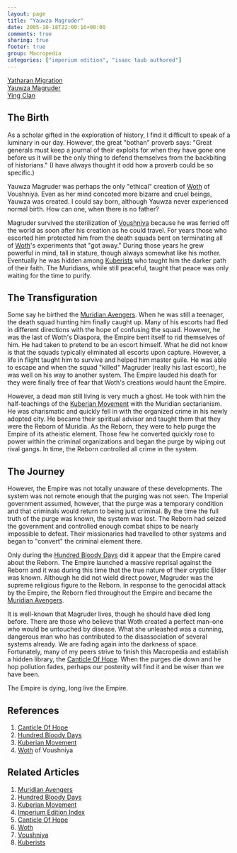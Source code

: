 ```yaml
---
layout: page
title: "Yauwza Magruder"
date: 2005-10-18T22:00:16+00:00
comments: true
sharing: true
footer: true
group: Macropedia
categories: ["imperium edition", "isaac taub authored"]
---
```


<div class='row'>
	<div class='col-md-4'><a href='/macropedia/yatharan-migration'>Yatharan Migration</a></div>
	<div class='col-md-4'><a href='/macropedia/yauwza-magruder'>Yauwza Magruder</a></div>
	<div class='col-md-4'><a href='/macropedia/ying-clan'>Ying Clan</a></div>
</div>



## The Birth
As a scholar gifted in the exploration of history, I find it difficult to speak of a luminary in our day. However, the great "bothan" proverb says: "Great generals must keep a journal of their exploits for when they have gone one before us it will be the only thing to defend themselves from the backbiting of historians." (I have always thought it odd how a proverb could be so specific.)

Yauwza Magruder was perhaps the only "ethical" creation of [Woth](/macropedia/woth) of Voushniya. Even as her mind concoted more bizarre and cruel beings, Yauwza was created. I could say born, although Yauwza never experienced normal birth. How can one, when there is no father?

Magruder survived the sterilization of [Voushniya](/macropedia/voushniya) because he was ferried off the world as soon after his creation as he could travel. For years those who escorted him protected him from the death squads bent on terminating all of [Woth](/macropedia/woth)'s experiments that "got away." During those years he grew powerful in mind, tall in stature, though always somewhat like his mother. Eventually he was hidden among [Kuberists](/macropedia/kuberian-movement) who taught him the darker path of their faith. The Muridians, while still peaceful, taught that peace was only waiting for the time to purify.

## The Transfiguration

Some say he birthed the [Muridian Avengers](/macropedia/muridian-avengers). When he was still a teenager, the death squad hunting him finally caught up. Many of his escorts had fled in different directions with the hope of confusing the squad. However, he was the last of Woth's Diaspora, the Empire bent itself to rid themselves of him. He had taken to pretend to be an escort himself. What he did not know is that the squads typically eliminated all escorts upon capture. However, a life in flight taught him to survive and helped him master guile. He was able to escape and when the squad "killed" Magruder (really his last escort), he was well on his way to another system. The Empire lauded his death for they were finally free of fear that Woth's creations would haunt the Empire.

However, a dead man still living is very much a ghost. He took with him the half-teachings of the [Kuberian Movement](/macropedia/kuberian-movement) with the Muridian sectarianism. He was charismatic and quickly fell in with the organized crime in his newly adopted city. He became their spiritual advisor and taught them that they were the Reborn of Muridia. As the Reborn, they were to help purge the Empire of its atheistic element. Those few he converted quickly rose to power within the criminal organizations and began the purge by wiping out rival gangs. In time, the Reborn controlled all crime in the system.

## The Journey

However, the Empire was not totally unaware of these developments. The system was not remote enough that the purging was not seen. The Imperial government assumed, however, that the purge was a temporary condition and that criminals would return to being just criminal. By the time the full truth of the purge was known, the system was lost. The Reborn had seized the government and controlled enough combat ships to be nearly impossible to defeat. Their missionaries had travelled to other systems and began to "convert" the criminal element there.

Only during the [Hundred Bloody Days](/macropedia/hundred-bloody-days) did it appear that the Empire cared about the Reborn. The Empire launched a massive reprisal against the Reborn and it was during this time that the true nature of their cryptic Elder was known. Although he did not wield direct power, Magruder was the supreme religious figure to the Reborn. In response to the genocidal attack by the Empire, the Reborn fled throughout the Empire and became the [Muridian Avengers](/macropedia/muridian-avengers).

It is well-known that Magruder lives, though he should have died long before. There are those who believe that Woth created a perfect man&ndash;one who would be untouched by disease. What she unleashed was a cunning, dangerous man who has contributed to the disassociation of several systems already. We are fading again into the darkness of space. Fortunately, many of my peers strive to finish this Macropedia and establish a hidden library, the [Canticle Of Hope](/macropedia/canticle-of-hope). When the purges die down and he hop pollution fades, perhaps our posterity will find it and be wiser than we have been.

The Empire is dying, long live the Empire.

## References
1. [Canticle Of Hope](/macropedia/canticle-of-hope)
1. [Hundred Bloody Days](/macropedia/hundred-bloody-days) 
1. [Kuberian Movement](/macropedia/kuberian-movement) 
1. [Woth](/macropedia/woth) of Voushniya

## Related Articles

1. [Muridian Avengers](/macropedia/muridian-avengers)
2. [Hundred Bloody Days](/macropedia/hundred-bloody-days)
3. [Kuberian Movement](/macropedia/kuberian-movement)
4. [Imperium Edition Index](/macropedia/imperium-edition-index)
5. [Canticle Of Hope](/macropedia/canticle-of-hope)
6. [Woth](/macropedia/woth)
7. [Voushniya](/macropedia/voushniya)
8. [Kuberists](/macropedia/kuberian-movement)



 
